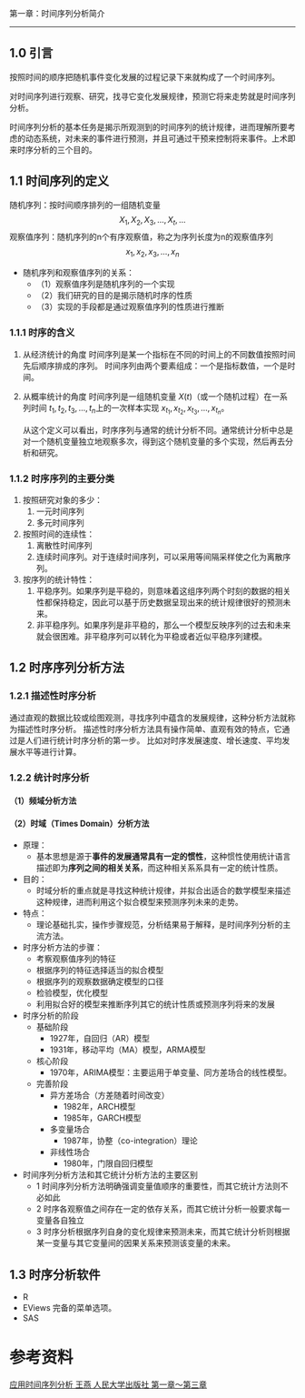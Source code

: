 
第一章：时间序列分析简介
______

## 1.0 引言
按照时间的顺序把随机事件变化发展的过程记录下来就构成了一个时间序列。

对时间序列进行观察、研究，找寻它变化发展规律，预测它将来走势就是时间序列分析。

时间序列分析的基本任务是揭示所观测到的时间序列的统计规律，进而理解所要考虑的动态系统，对未来的事件进行预测，并且可通过干预来控制将来事件。上术即来时序分析的三个目的。


## 1.1 时间序列的定义
随机序列：按时间顺序排列的一组随机变量
$$
X_1, X_2, X_3, ..., X_t, ...
$$
观察值序列：随机序列的n个有序观察值，称之为序列长度为n的观察值序列
$$
x_1, x_2, x_3, ..., x_n
$$

- 随机序列和观察值序列的关系：
  - （1）观察值序列是随机序列的一个实现
  - （2）我们研究的目的是揭示随机时序的性质
  - （3）实现的手段都是通过观察值序列的性质进行推断

### 1.1.1 时序的含义
1. 从经济统计的角度
   时间序列是某一个指标在不同的时间上的不同数值按照时间先后顺序排成的序列。
   时间序列由两个要素组成：一个是指标数值，一个是时间。
2. 从概率统计的角度
   时间序列是一组随机变量 $X(t)$（或一个随机过程）在一系列时间 $t_1, t_2, t_3, ..., t_n$上的一次样本实现 $x_{t_1}, x_{t_2}, x_{t_3}, ..., x_{t_n}$。

    从这个定义可以看出，时序序列与通常的统计分析不同。通常统计分析中总是对一个随机变量独立地观察多次，得到这个随机变量的多个实现，然后再去分析和研究。

### 1.1.2 时序序列的主要分类
1. 按照研究对象的多少：
   1. 一元时间序列
   2. 多元时间序列
2. 按照时间的连续性：
   1. 离散性时间序列
   2. 连续时间序列。对于连续时间序列，可以采用等间隔采样使之化为离散序列。
3. 按序列的统计特性：
   1. 平稳序列。如果序列是平稳的，则意味着这组序列两个时刻的数据的相关性都保持稳定，因此可以基于历史数据呈现出来的统计规律很好的预测未来。
   2. 非平稳序列。如果序列是非平稳的，那么一个模型反映序列的过去和未来就会很困难。非平稳序列可以转化为平稳或者近似平稳序列建模。

## 1.2 时序序列分析方法

### 1.2.1 描述性时序分析
通过直观的数据比较或绘图观测，寻找序列中蕴含的发展规律，这种分析方法就称为描述性时序分析。
描述性时序分析方法具有操作简单、直观有效的特点，它通过是人们进行统计时序分析的第一步。
比如对时序发展速度、增长速度、平均发展水平等进行计算。


### 1.2.2 统计时序分析

#### （1）频域分析方法
#### （2）时域（Times Domain）分析方法
- 原理：
  - 基本思想是源于**事件的发展通常具有一定的惯性**，这种惯性使用统计语言描述即为**序列之间的相关关系**，而这种相关系系具有一定的统计性质。
- 目的：
  - 时域分析的重点就是寻找这种统计规律，并拟合出适合的数学模型来描述这种规律，进而利用这个拟合模型来预测序列未来的走势。
- 特点：
  - 理论基础扎实，操作步骤规范，分析结果易于解释，是时间序列分析的主流方法。
- 时序分析方法的步骤：
  - 考察观察值序列的特征
  - 根据序列的特征选择适当的拟合模型
  - 根据序列的观察数据确定模型的口径
  - 检验模型，优化模型
  - 利用拟合好的模型来推断序列其它的统计性质或预测序列将来的发展
- 时序分析的阶段
  - 基础阶段
    - 1927年，自回归（AR）模型
    - 1931年，移动平均（MA）模型，ARMA模型
  - 核心阶段
    - 1970年，ARIMA模型：主要运用于单变量、同方差场合的线性模型。
  - 完善阶段
    - 异方差场合（方差随着时间改变）
      - 1982年，ARCH模型
      - 1985年，GARCH模型
    - 多变量场合
      - 1987年，协整（co-integration）理论
    - 非线性场合
      - 1980年，门限自回归模型
- 时间序列分析方法和其它统计分析方法的主要区别
  - 1 时间序列分析方法明确强调变量值顺序的重要性，而其它统计方法则不必如此
  - 2 时序各观察值之间存在一定的依存关系，而其它统计分析一般要求每一变量各自独立
  - 3 时序分析根据序列自身的变化规律来预测未来，而其它统计分析则根据某一变量与其它变量间的因果关系来预测该变量的未来。

## 1.3 时序分析软件
* R
* EViews 完备的菜单选项。
* SAS

# 参考资料
[应用时间序列分析 王燕 人民大学出版社 第一章～第三章](https://www.bilibili.com/video/BV1ui4y1K7ho?from=search&seid=8646621924189226864&spm_id_from=333.337.0.0)
